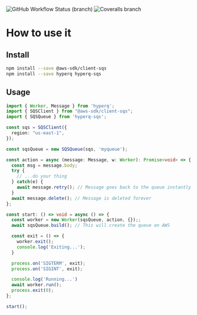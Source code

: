 ![GitHub Workflow Status (branch)](https://img.shields.io/github/workflow/status/alepaez/hyper-queue-sqs/tests/main)
![Coveralls branch](https://img.shields.io/coveralls/github/alepaez/hyper-queue-sqs/main)

# How to use it

## Install

```bash
npm install --save @aws-sdk/client-sqs
npm install --save hyperq hyperq-sqs
```

## Usage

```typescript
import { Worker, Message } from 'hyperq';
import { SQSClient } from "@aws-sdk/client-sqs";
import { SQSQueue } from 'hyperq-sqs';

const sqs = SQSClient({
  region: "us-east-1",
});

const sqsQueue = new SQSQueue(sqs, 'myqueue');

const action = async (message: Message, w: Worker): Promise<void> => {
  const msg = message.body;
  try {
    // ...do your thing
  } catch(e) {
    await message.retry(); // Message goes back to the queue instantly
  }
  await message.delete(); // Message is deleted forever
};

const start: () => void = async () => {
  const worker = new Worker(sqsQueue, action, {});;
  await sqsQueue.build(); // This will create the queue on AWS

  const exit = () => {
    worker.exit();
    console.log('Exiting...');
  }

  process.on('SIGTERM', exit);
  process.on('SIGINT', exit);

  console.log('Running...')
  await worker.run();
  process.exit(0);
};

start();
```

